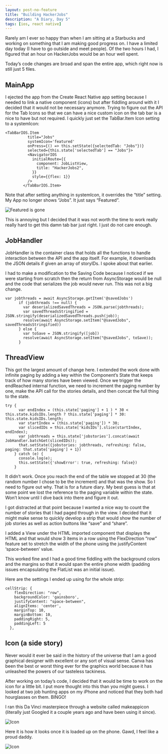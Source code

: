 ```yaml
---
layout: post-no-feature
title: "Building HackerJobs"
description: "A Diary, Day 5"
tags: [ios, react native]
---
```


Rarely am I ever so happy than when I am sitting at a Starbucks and working on something that I am making good progress on. I have a limited day today (I have to go outside and meet people). Of the two hours I had, I figured that an hour on HackerJobs would be an hour well spent. 

Today’s code changes are broad and span the entire app, which right now is still just 5 files.

## MainApp

I ejected the app from the Create React Native app setting because I needed to link a native component (icons) but after fiddling around with it I decided that it would not be necessary anymore. Trying to figure out the API for the Tab Icons so that we can have a nice custom icon on the tab bar is a nice to have but not required. I quickly just set the TabBar.Item Icon setting to a systemIcon: 

```
<TabBarIOS.Item
          title="Jobs"
          systemIcon='featured'
          onPress={() => this.setState({selectedTab: "Jobs"})}
          selected={this.state['selectedTab'] == "Jobs"}>
          <NavigatorIOS
            initialRoute={{
              component: JobListView,
              title: "HackerJobs2",
            }}
            style={{flex: 1}}
          />
        </TabBarIOS.Item>
```
Note that after setting anything in systemIcon, it overrides the “title” setting. My App no longer shows “Jobs”. It just says “Featured”. 

![Featured is gone](https://i.imgur.com/OtluEjU.png)

This is annoying but I decided that it was not worth the time to work really really hard to get this damn tab bar just right. I just do not care enough. 

## JobHandler

JobHandler is the container class that holds all the functions to handle interaction between the API and the app itself. For example, it downloads the JSON details if given an array of storyIDs. I spoke about that earlier. 

I had to make a modification to the Saving Code because I noticed if we were starting from scratch then the return from AsyncStorage would be null and the code that serializes the job would never run. This was not a big change. 

```
var jobthreads = await AsyncStorage.getItem('@savedJobs')
      if (jobthreads !== null) {
        var deserializedSavedThreads = JSON.parse(jobthreads);
        var savedThreadsStringified = JSON.stringify(deserializedSavedThreads.push(job));
        resolve(await AsyncStorage.setItem("@savedJobs", savedThreadsStringified))
      } else {
        var toSave = JSON.stringify([job])
        resolve(await AsyncStorage.setItem("@savedJobs", toSave));
      }
```

## ThreadView

This got the largest amount of change here. I extended the work done with infinite paging by adding a key within the Component’s State that keeps track of how many stories have been viewed. Once we trigger the endReached internal function, we need to increment the paging number by one, make the API call for the stories details, and then concat the full thing to the state. 

```
try {
      var endIndex = (this.state['paging'] + 1 ) * 30 < this.state.kidsIDs.length ? this.state['paging'] * 30: this.state.kidsIDs.length;
      var startIndex = (this.state['paging']) * 30;
      var slicedIDs = this.state['kidsIDs'].slice(startIndex, endIndex);
      var jobthreads = this.state['jobstories'].concat(await JobHandler.batchGet(slicedIDs));
      that.setState({jobstories: jobthreads, refreshing: false, paging: that.state['paging'] + 1})
    } catch (e) {
      console.log(e);
      this.setState({'showError': true, refreshing: false})
    }
```

It didn’t work. Once you reach the end of the table we stopped at 30 (the random number I chose to be the increment) and that was the show. So I need to figure out why. That is for a future diary. My best guess is that at some point we lost the reference to the paging variable within the state. Won’t know until I dive back into there and figure it out. 

I got distracted at that point because I wanted a nice way to count the number of stories that I had paged through in the view. I decided that it might make sense to quickly develop a strip that would show the number of job stories as well as action buttons like “save” and “share”. 

I added a View under the HTML imported component that displays the HTML and that would show 3 items in a row using the FlexDirection “row” feature set to stretch the width of the phone using the justifyContent ‘space-between’ value. 



This worked fine and I had a good time fiddling with the background colors and the margins so that it would span the entire phone width (padding issues encapsulating the FlatList was an initial issue). 

Here are the settings I ended up using for the whole strip: 

```
cellStrip: {
    flexDirection: "row",
    backgroundColor: 'gainsboro',
    justifyContent: "space-between",
    alignItems: 'center',
    marginTop: 10,
    marginBottom: 10,
    paddingRight: 5,
    paddingLeft: 5
  },
```


## Icon (a side story)

Never would it ever be said in the history of the universe that I am a good graphical designer with excellent or any sort of visual sense. Canva has been the best or worst thing ever for the graphics world because it has unleashed the powers of our tasteless tackiness. 

After working on today’s code, I decided that it would be time to work on the icon for a little bit. I put more thought into this than you might guess. I looked at two job hunting apps on my iPhone and noticed that they both had hourglasses on them. BINGO! 

I ran this Da Vinci masterpiece through a website called makeappicon (literally just Googled it a couple years ago and have been using it since). 

![Icon](https://i.imgur.com/faYqSHN.png)



Here it is how it looks once it is loaded up on the phone. Gawd, I feel like a proud daddy. 

![Icon](https://i.imgur.com/dlHd2qK.png)


